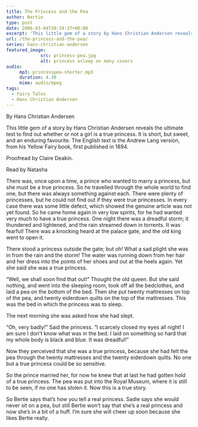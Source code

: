 ```yaml
---
title: The Princess and the Pea
author: Bertie
type: post
date: 2006-03-04T20:34:37+00:00
excerpt: 'This little gem of a story by Hans Christian Andersen reveals the ultimate test to find out whether or not a girl is a true princess.  Free audio.'
url: /the-princess-and-the-pea/
series: hans-christian-andersen
featured_image: 
             src: princess-pea.jpg
             alt: princess asleep on many covers
audio:
     mp3: princesspea-shorter.mp3
     duration: 4.30
     mime: audio/mpeg
tags:
  - Fairy Tales
  - Hans Christian Andersen
---
```



By Hans Christian Andersen

This little gem of a story by Hans Christian Andersen reveals the ultimate test to find out whether or not a girl is a true princess. It is short, but sweet, and an enduring favourite. The English text is the Andrew Lang version, from his Yellow Fairy book, first published in 1894.

Proofread by Claire Deakin.
  
Read by Natasha

There was, once upon a time, a prince who wanted to marry a princess, but she must be a true princess. So he travelled through the whole world to find one, but there was always something against each. There were plenty of princesses, but he could not find out if they were true princesses. In every case there was some little defect, which showed the genuine article was not yet found. So he came home again in very low spirits, for he had wanted very much to have a true princess. One night there was a dreadful storm; it thundered and lightened, and the rain streamed down in torrents. It was fearful! There was a knocking heard at the palace gate, and the old king went to open it.

There stood a princess outside the gate; but oh! What a sad plight she was in from the rain and the storm! The water was running down from her hair and her dress into the points of her shoes and out at the heels again. Yet she said she was a true princess.

&#8220;Well, we shall soon find that out!&#8221; Thought the old queen. But she said nothing, and went into the sleeping room, took off all the bedclothes, and laid a pea on the bottom of the bed. Then she put twenty mattresses on top of the pea, and twenty eiderdown quilts on the top of the mattresses. This was the bed in which the princess was to sleep.

The next morning she was asked how she had slept.

&#8220;Oh, very badly!&#8221; Said the princess. &#8220;I scarcely closed my eyes all night! I am sure I don’t know what was in the bed. I laid on something so hard that my whole body is black and blue. It was dreadful!&#8221;

Now they perceived that she was a true princess, because she had felt the pea through the twenty mattresses and the twenty eiderdown quilts. No one but a true princess could be so sensitive.

So the prince married her, for now he knew that at last he had gotten hold of a true princess. The pea was put into the Royal Museum, where it is still to be seen, if no one has stolen it. Now this is a true story.

So Bertie says that’s how you tell a real princess. Sadie says she would never sit on a pea, but still Bertie won’t say that she’s a real princess and now she’s in a bit of a huff. I’m sure she will cheer up soon because she likes Bertie really.

